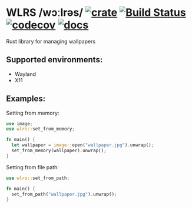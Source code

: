 # WLRS /wɔːlrəs/ [![crate](https://img.shields.io/crates/v/wlrs.svg)](https://crates.io/crates/wlrs) [![Build Status](https://github.com/unixpariah/wlrs/actions/workflows/tests.yml/badge.svg)](https://github.com/unixpariah/wlrs/actions/workflows/tests.yml) [![codecov](https://codecov.io/gh/unixpariah/wlrs/graph/badge.svg?token=49LRWZ9D1K)](https://codecov.io/gh/unixpariah/wlrs) [![docs](https://docs.rs/wlrs/badge.svg)](https://docs.rs/wlrs/latest/wlrs/index.html) 




Rust library for managing wallpapers

## Supported environments:

- Wayland
- X11

## Examples:

Setting from memory:
```rust
use image;
use wlrs::set_from_memory;

fn main() {
  let wallpaper = image::open("wallpaper.jpg").unwrap();
  set_from_memory(wallpaper).unwrap();
}
```

Setting from file path:

```rust
use wlrs::set_from_path;

fn main() {
  set_from_path("wallpaper.jpg").unwrap();
}
```
